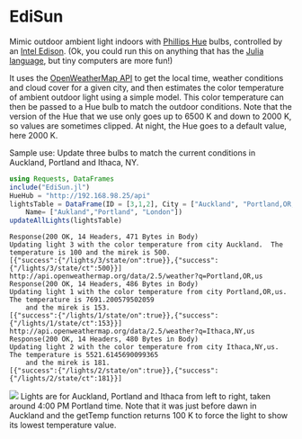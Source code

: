 # EdiSun
Mimic outdoor ambient light indoors with <a href="http://www2.meethue.com/en-us/">Phillips Hue</a> bulbs, controlled by an <a href="https://software.intel.com/en-us/iot/hardware/edison">Intel Edison</a>.  (Ok, you could run this on anything that has the <a href="http://julialang.org/">Julia language</a>, but tiny computers are more fun!)

It uses the <a href="http://openweathermap.org">OpenWeatherMap API</a> to get the local time, weather conditions and cloud cover for a given city, and then estimates the color temperature of ambient outdoor light using a simple model.   This color temperature can then be passed to a Hue bulb to match the outdoor conditions.  Note that the version of the Hue that we use only goes up to 6500 K and down to 2000 K, so values are sometimes clipped.  At night, the Hue goes to a default value, here 2000 K.  

Sample use: Update three bulbs to match the current conditions in Auckland, Portland and Ithaca, NY. 

``` julia
using Requests, DataFrames
include("EdiSun.jl")
HueHub = "http://192.168.98.25/api"
lightsTable = DataFrame(ID = [3,1,2], City = ["Auckland", "Portland,OR,us" , "London,uk"],
    Name= ["Aukland","Portland", "London"])
updateAllLights(lightsTable)
```

```
Response(200 OK, 14 Headers, 471 Bytes in Body)
Updating light 3 with the color temperature from city Auckland.  The temperature is 100 and the mirek is 500.
[{"success":{"/lights/3/state/on":true}},{"success":{"/lights/3/state/ct":500}}]
http://api.openweathermap.org/data/2.5/weather?q=Portland,OR,us
Response(200 OK, 14 Headers, 486 Bytes in Body)
Updating light 1 with the color temperature from city Portland,OR,us.  The temperature is 7691.200579502059 
    and the mirek is 153.
[{"success":{"/lights/1/state/on":true}},{"success":{"/lights/1/state/ct":153}}]
http://api.openweathermap.org/data/2.5/weather?q=Ithaca,NY,us
Response(200 OK, 14 Headers, 480 Bytes in Body)
Updating light 2 with the color temperature from city Ithaca,NY,us.  The temperature is 5521.6145690099365
    and the mirek is 181.
[{"success":{"/lights/2/state/on":true}},{"success":{"/lights/2/state/ct":181}}]
```

<img src="http://gotfork.net/archive%20for%20web/three-cities2.jpg">
Lights are for Auckland, Portland and Ithaca from left to right, taken around 4:00 PM Portland time.  Note that it was just before dawn in Auckland  and the getTemp function returns 100 K to force the light to show its lowest temperature value.  
